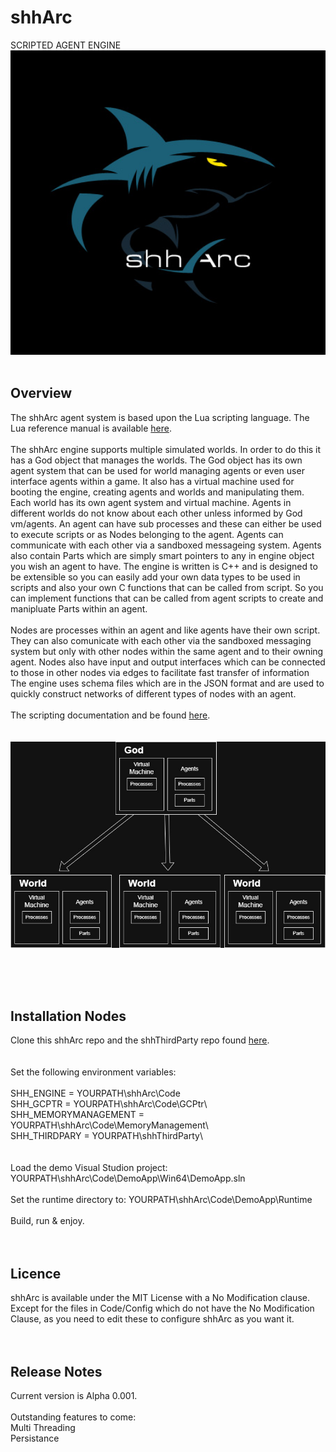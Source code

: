 # shhArc
SCRIPTED AGENT ENGINE
<img src="images/logo.jpg" alt="Logo" width="1000">
<br><br>
<h2>Overview</h2>
The shhArc agent system is based upon the Lua scripting language. The Lua reference manual is available 
<a href="http://www.lua.org/manual/5.4/">here</a>.<br><br>
The shhArc engine supports multiple simulated worlds. 
In order to do this it has a God object that manages the worlds. 
The God object has its own agent system that can be used for world managing agents or even user interface agents within a game. 
It also has a virtual machine used for booting the engine, creating agents and worlds and manipulating them. 
Each world has its own agent system and virtual machine. Agents in different worlds do not know about each other unless informed by God vm/agents.
An agent can have sub processes and these can either be used to execute scripts or as Nodes belonging to the agent.
Agents can communicate with each other via a sandboxed messageing system. Agents also contain Parts which are simply smart pointers to any in engine object you wish an agent to have.
The engine is written is C++ and is designed to be extensible so you can easily add your own data types to be used in scripts and also
your own C functions that can be called from script. So you can implement functions that can be called from agent scripts to create and manipluate Parts within an agent. 
<br><br>
Nodes are processes within an agent and like agents have their own script. They can also comunicate with each other via the sandboxed messaging system but only with other nodes within the same agent and to their owning agent. Nodes also have input and output interfaces which can be connected to those in other nodes via edges to facilitate fast transfer of information The engine uses schema files which are in the JSON format and
are used to quickly construct networks of different types of nodes with an agent.<br><br>
The scripting documentation and be found  <a href="https://github.com/shhArc/shhArc/blob/main/Docs/ScriptingManual/">here</a>.
<br><br><br><center><img src="images/intro.jpg"/></center>

<br><br><br>
<h2>Installation Nodes</h2>
Clone this shhArc repo and the shhThirdParty repo found <a href="https://github.com/shhArc/shhThirdParty">here</a>.
<br><br><br>
Set the following environment variables:<br><br>
SHH_ENGINE = YOURPATH\shhArc\Code<br>
SHH_GCPTR = YOURPATH\shhArc\Code\GCPtr\<br>
SHH_MEMORYMANAGEMENT = YOURPATH\shhArc\Code\MemoryManagement\<br>
SHH_THIRDPARY = YOURPATH\shhThirdParty\<br>
<br><br>
Load the demo Visual Studion project: YOURPATH\shhArc\Code\DemoApp\Win64\DemoApp.sln<br><br>
Set the runtime directory to: YOURPATH\shhArc\Code\DemoApp\Runtime<br><br>
Build, run & enjoy.
<br><br><br>
<h2>Licence</h2>
shhArc is available under the MIT License with a No Modification clause. Except for the files in Code/Config which do not have the No Modification Clause, as you need to edit these to configure shhArc as you want it.
<br><br><br>
<h2>Release Notes</h2>
Current version is Alpha 0.001.<br><br>
Outstanding features to come:<br>
Multi Threading<br>
Persistance<br>
<!--
**shhArc/shhArc** is a ✨ _special_ ✨ repository because its `README.md` (this file) appears on your GitHub profile.

Here are some ideas to get you started:

- 🔭 I’m currently working on ...
- 🌱 I’m currently learning ...
- 👯 I’m looking to collaborate on ...
- 🤔 I’m looking for help with ...
- 💬 Ask me about ...
- 📫 How to reach me: ...
- 😄 Pronouns: ...
- ⚡ Fun fact: ...
-->
